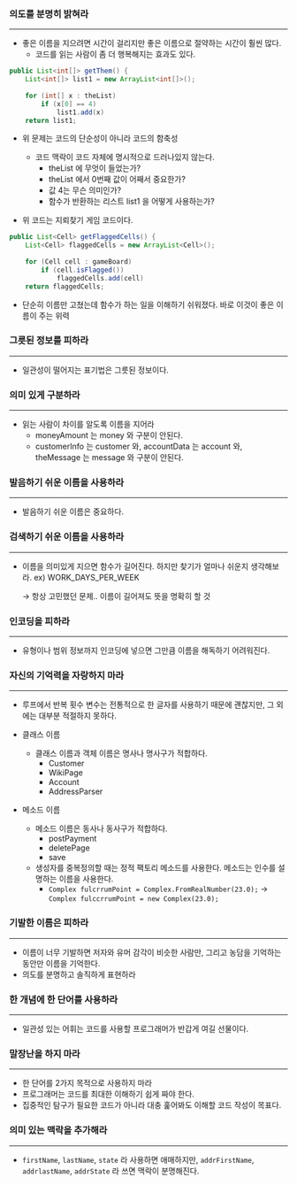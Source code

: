 ### 의도를 분명히 밝혀라
---
- 좋은 이름을 지으려면 시간이 걸리지만 좋은 이름으로 절약하는 시간이 훨씬 많다.
    - 코드를 읽는 사람이 좀 더 행복해지는 효과도 있다.

```java
public List<int[]> getThem() {
	List<int[]> list1 = new ArrayList<int[]>();
	
	for (int[] x : theList)
		if (x[0] == 4)
			list1.add(x)
	return list1;
```

- 위 문제는 코드의 단순성이 아니라 코드의 함축성
    - 코드 맥락이 코드 자체에 명시적으로 드러나있지 않는다.
        - theList 에 무엇이 들었는가?
        - theList 에서 0번째 값이 어째서 중요한가?
        - 값 4는 무슨 의미인가?
        - 함수가 반환하는 리스트 list1 을 어떻게 사용하는가?

- 위 코드는 지뢰찾기 게임 코드이다.

```java
public List<Cell> getFlaggedCells() {
	List<Cell> flaggedCells = new ArrayList<Cell>();
	
	for (Cell cell : gameBoard)
		if (cell.isFlagged())
			flaggedCells.add(cell)
	return flaggedCells;
```

- 단순히 이름만 고쳤는데 함수가 하는 일을 이해하기 쉬워졌다.
바로 이것이 좋은 이름이 주는 위력

### 그릇된 정보를 피하라
---
- 일관성이 떨어지는 표기법은 그릇된 정보이다.

### 의미 있게 구분하라
---
- 읽는 사람이 차이를 알도록 이름을 지어라
    - moneyAmount 는 money 와 구분이 안된다.
    - customerInfo 는 customer 와, accountData 는 account 와, theMessage 는 message 와 구분이 안된다.

### 발음하기 쉬운 이름을 사용하라
---
- 발음하기 쉬운 이름은 중요하다.

### 검색하기 쉬운 이름을 사용하라
---
- 이름을 의미있게 지으면 함수가 길어진다.
하지만 찾기가 얼마나 쉬운지 생각해보라.
ex) WORK_DAYS_PER_WEEK
    
    → 항상 고민했던 문제.. 이름이 길어져도 뜻을 명확히 할 것
    

### 인코딩을  피하라
---
- 유형이나 범위 정보까지 인코딩에 넣으면 그만큼 이름을 해독하기 어려워진다.

### 자신의 기억력을 자랑하지 마라
---
- 루프에서 반복 횟수 변수는 전통적으로 한 글자를 사용하기 때문에 괜찮지만, 그 외에는 대부분 적절하지 못하다.
    
    
- 클래스 이름
    - 클래스 이름과 객체 이름은 명사나 명사구가 적합하다.
        - Customer
        - WikiPage
        - Account
        - AddressParser

- 메소드 이름
    - 메소드 이름은 동사나 동사구가 적합하다.
        - postPayment
        - deletePage
        - save
    - 생성자를 중복정의할 때는 정적 팩토리 메소드를 사용한다.
    메소드는 인수를 설명하는 이름을 사용한다.
        - `Complex fulcrrumPoint = Complex.FromRealNumber(23.0);`
        → `Complex fulccrrumPoint = new Complex(23.0);`

### 기발한 이름은 피하라
---
- 이름이 너무 기발하면 저자와 유머 감각이 비슷한 사람만, 그리고 농담을 기억하는 동안만 이름을 기억한다.
- 의도를 분명하고 솔직하게 표현하라

### 한 개념에 한 단어를 사용하라
---
- 일관성 있는 어휘는 코드를 사용할 프로그래머가 반갑게 여길 선물이다.

### 말장난을 하지 마라
---
- 한 단어를 2가지 목적으로 사용하지 마라
- 프로그래머는 코드를 최대한 이해하기 쉽게 짜야 한다.
- 집중적인 탐구가 필요한 코드가 아니라 대충 훑어봐도 이해할 코드 작성이 목표다.

### 의미 있는 맥락을 추가해라
---
- `firstName`, `lastName`, `state` 라 사용하면 애매하지만,
`addrFirstName`, `addrlastName`, `addrState` 라 쓰면 맥락이 분명해진다.

